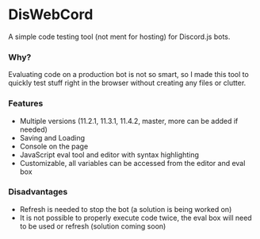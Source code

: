 # DisWebCord
A simple code testing tool (not ment for hosting) for Discord.js bots.

### Why?
Evaluating code on a production bot is not so smart, so I made this tool to quickly test stuff right in the browser without creating any files or clutter.

### Features
- Multiple versions (11.2.1, 11.3.1, 11.4.2, master, more can be added if needed)
- Saving and Loading
- Console on the page
- JavaScript eval tool and editor with syntax highlighting
- Customizable, all variables can be accessed from the editor and eval box

### Disadvantages
- Refresh is needed to stop the bot (a solution is being worked on)
- It is not possible to properly execute code twice, the eval box will need to be used or refresh (solution coming soon)
